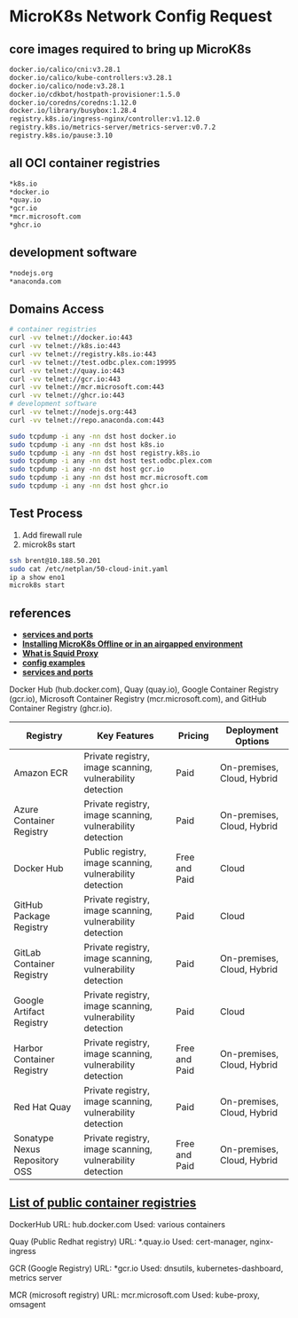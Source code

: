 # MicroK8s Network Config Request

## core images required to bring up MicroK8s

```bash
docker.io/calico/cni:v3.28.1
docker.io/calico/kube-controllers:v3.28.1
docker.io/calico/node:v3.28.1
docker.io/cdkbot/hostpath-provisioner:1.5.0
docker.io/coredns/coredns:1.12.0
docker.io/library/busybox:1.28.4
registry.k8s.io/ingress-nginx/controller:v1.12.0
registry.k8s.io/metrics-server/metrics-server:v0.7.2
registry.k8s.io/pause:3.10
```

## all OCI container registries

```bash
*k8s.io
*docker.io
*quay.io
*gcr.io
*mcr.microsoft.com
*ghcr.io
```

## development software

```bash
*nodejs.org
*anaconda.com 
```

## Domains Access

```bash
# container registries
curl -vv telnet://docker.io:443
curl -vv telnet://k8s.io:443
curl -vv telnet://registry.k8s.io:443
curl -vv telnet://test.odbc.plex.com:19995
curl -vv telnet://quay.io:443
curl -vv telnet://gcr.io:443
curl -vv telnet://mcr.microsoft.com:443
curl -vv telnet://ghcr.io:443
# development software
curl -vv telnet://nodejs.org:443
curl -vv telnet://repo.anaconda.com:443

sudo tcpdump -i any -nn dst host docker.io
sudo tcpdump -i any -nn dst host k8s.io
sudo tcpdump -i any -nn dst host registry.k8s.io
sudo tcpdump -i any -nn dst host test.odbc.plex.com
sudo tcpdump -i any -nn dst host gcr.io
sudo tcpdump -i any -nn dst host mcr.microsoft.com
sudo tcpdump -i any -nn dst host ghcr.io
```

## Test Process

1. Add firewall rule
2. microk8s start

```bash
ssh brent@10.188.50.201
sudo cat /etc/netplan/50-cloud-init.yaml 
ip a show eno1
microk8s start

```

## references

- **[services and ports](https://microk8s.io/docs/services-and-ports)**
- **[Installing MicroK8s Offline or in an airgapped environment](https://microk8s.io/docs/install-offline)**
- **[What is Squid Proxy](https://wiki.squid-cache.org/)**
- **[config examples](https://wiki.squid-cache.org/ConfigExamples/)**
- **[services and ports](https://microk8s.io/docs/services-and-ports)**

Docker Hub (hub.docker.com), Quay (quay.io), Google Container Registry (gcr.io), Microsoft Container Registry (mcr.microsoft.com), and GitHub Container Registry (ghcr.io).

| Registry                      | Key Features                                              | Pricing       | Deployment Options         |
|-------------------------------|-----------------------------------------------------------|---------------|----------------------------|
| Amazon ECR                    | Private registry, image scanning, vulnerability detection | Paid          | On-premises, Cloud, Hybrid |
| Azure Container Registry      | Private registry, image scanning, vulnerability detection | Paid          | On-premises, Cloud, Hybrid |
| Docker Hub                    | Public registry, image scanning, vulnerability detection  | Free and Paid | Cloud                      |
| GitHub Package Registry       | Private registry, image scanning, vulnerability detection | Paid          | Cloud                      |
| GitLab Container Registry     | Private registry, image scanning, vulnerability detection | Paid          | On-premises, Cloud, Hybrid |
| Google Artifact Registry      | Private registry, image scanning, vulnerability detection | Paid          | Cloud                      |
| Harbor Container Registry     | Private registry, image scanning, vulnerability detection | Free and Paid | On-premises, Cloud, Hybrid |
| Red Hat Quay                  | Private registry, image scanning, vulnerability detection | Paid          | On-premises, Cloud, Hybrid |
| Sonatype Nexus Repository OSS | Private registry, image scanning, vulnerability detection | Free and Paid | On-premises, Cloud, Hybrid |

## **[List of public container registries](https://www.reddit.com/r/kubernetes/comments/gj0hrk/list_of_public_container_registries/)**

DockerHub
URL: hub.docker.com
Used: various containers

Quay (Public Redhat registry)
URL: *.quay.io
Used: cert-manager, nginx-ingress

GCR (Google Registry)
URL: *gcr.io
Used: dnsutils, kubernetes-dashboard, metrics server

MCR (microsoft registry)
URL: mcr.microsoft.com
Used: kube-proxy, omsagent
